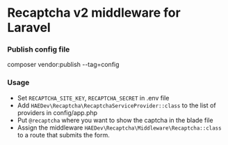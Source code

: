 # Recaptcha v2 middleware for Laravel

### Publish config file
composer vendor:publish --tag=config

### Usage
- Set `RECAPTCHA_SITE_KEY`, `RECAPTCHA_SECRET` in .env file
- Add `HAEDev\Recaptcha\RecaptchaServiceProvider::class` to the list of providers in config/app.php
- Put `@recaptcha` where you want to show the captcha in the blade file
- Assign the middleware `HAEDev\Recaptcha\Middleware\Recaptcha::class` to a route that submits the form.
